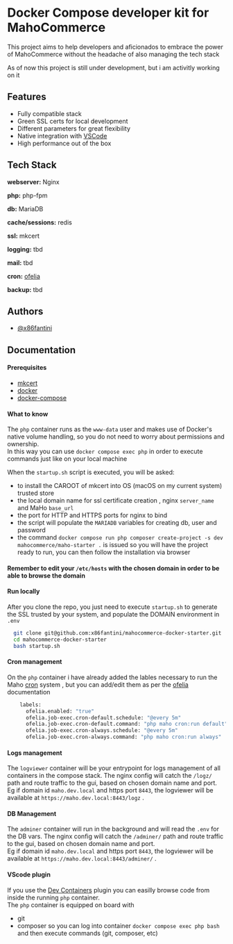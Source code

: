 
# Docker Compose developer kit for MahoCommerce

This project aims to help developers and aficionados to embrace the power of MahoCommerce without the headache of also managing the tech stack

As of now this project is still under development, but i am activitly working on it

## Features

- Fully compatible stack
- Green SSL certs for local development
- Different parameters for great flexibility
- Native integration with [VSCode](https://marketplace.visualstudio.com/items?itemName=ms-vscode-remote.remote-containers)
- High performance out of the box
## Tech Stack

**webserver:** Nginx

**php:** php-fpm

**db:** MariaDB

**cache/sessions:** redis

**ssl:** mkcert

**logging:** tbd

**mail:** tbd

**cron:** [ofelia](https://github.com/mcuadros/ofelia)

**backup:** tbd
## Authors

- [@x86fantini](https://github.com/x86fantini)


## Documentation

#### Prerequisites
- [mkcert](https://github.com/FiloSottile/mkcert)
- [docker](https://docs.docker.com/get-started/get-docker/)
- [docker-compose](https://docs.docker.com/compose/install/)

#### What to know

The ```php``` container runs as the ```www-data``` user and makes use of Docker's native volume handling, so you do not need to worry about permissions and ownership. \
In this way you can use ```docker compose exec php``` in order to execute commands just like on your local machine

When the ```startup.sh``` script is executed, you will be asked:
- to install the CAROOT of mkcert into OS (macOS on my current system) trusted store
- the local domain name for ssl certificate creation , nginx ```server_name``` and MaHo ```base_url```
- the port for HTTP and HTTPS ports for nginx to bind
- the script will populate the ```MARIADB``` variables for creating db, user and password
- the command ```docker compose run php composer create-project -s dev mahocommerce/maho-starter .``` is issued so you will have the project ready to run, you can then follow the installation via browser

#### Remember to edit your ```/etc/hosts``` with the chosen domain in order to be able to browse the domain

#### Run locally

After you clone the repo, you just need to execute ```startup.sh``` to generate the SSL trusted by your system, and populate the DOMAIN environment in ```.env```

```bash
  git clone git@github.com:x86fantini/mahocommerce-docker-starter.git
  cd mahocommerce-docker-starter
  bash startup.sh
```

#### Cron management

On the ```php``` container i have already added the lables necessary to run the Maho [cron](https://mahocommerce.com/cron/) system , but you can add/edit them as per the [ofelia](https://github.com/mcuadros/ofelia/blob/master/docs/jobs.md) documentation

```bash
    labels:
      ofelia.enabled: "true"
      ofelia.job-exec.cron-default.schedule: "@every 5m"
      ofelia.job-exec.cron-default.command: "php maho cron:run default"
      ofelia.job-exec.cron-always.schedule: "@every 5m"
      ofelia.job-exec.cron-always.command: "php maho cron:run always"
```

#### Logs management

The ```logviewer``` container will be your entrypoint for logs management of all containers in the compose stack. The nginx config will catch the ```/logz/``` path and route traffic to the gui, based on chosen domain name and port. \
Eg if domain id ```maho.dev.local``` and https port ```8443```, the logviewer will be available at ```https://maho.dev.local:8443/logz``` .

#### DB Management

The ```adminer``` container will run in the background and will read the ```.env``` for the DB vars. The nginx config will catch the ```/adminer/``` path and route traffic to the gui, based on chosen domain name and port. \
Eg if domain id ```maho.dev.local``` and https port ```8443```, the logviewer will be available at ```https://maho.dev.local:8443/adminer/``` .

#### VScode plugin
If you use the [Dev Containers](https://marketplace.visualstudio.com/items?itemName=ms-vscode-remote.remote-containers) plugin you can easilly browse code from inside the running ```php``` container. \
The ```php``` container is equipped on board with
- git
- composer
so you can log into container ```docker compose exec php bash``` and then execute commands (git, composer, etc)